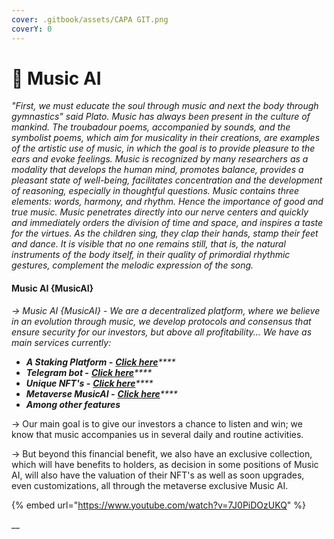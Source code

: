 ```yaml
---
cover: .gitbook/assets/CAPA GIT.png
coverY: 0
---
```


# 🎵 Music AI

_"First, we must educate the soul through music and next the body through gymnastics" said Plato. Music has always been present in the culture of mankind. The troubadour poems, accompanied by sounds, and the symbolist poems, which aim for musicality in their creations, are examples of the artistic use of music, in which the goal is to provide pleasure to the ears and evoke feelings. Music is recognized by many researchers as a modality that develops the human mind, promotes balance, provides a pleasant state of well-being, facilitates concentration and the development of reasoning, especially in thoughtful questions. Music contains three elements: words, harmony, and rhythm. Hence the importance of good and true music. Music penetrates directly into our nerve centers and quickly and immediately orders the division of time and space, and inspires a taste for the virtues. As the children sing, they clap their hands, stamp their feet and dance. It is visible that no one remains still, that is, the natural instruments of the body itself, in their quality of primordial rhythmic gestures, complement the melodic expression of the song._

#### Music AI {MusicAI}&#x20;

_-> Music AI {MusicAI} - We are a decentralized platform, where we believe in an evolution through music, we develop protocols and consensus that ensure security for our investors, but above all profitability... We have as main services currently:_

* _**A Staking Platform -**_ [_**Click here**_](features/staking.md)_****_
* _**Telegram bot -**_ [_**Click here**_](features/artificial-intelligence-ai.md)_****_
* _**Unique NFT's -**_ [_**Click here**_](group-1/nfts-concept.md)_****_
* _**Metaverse MusicAI -**_ [_**Click here**_](features/metaverse.md)_****_
* _**Among other features**_

\-> Our main goal is to give our investors a chance to listen and win; we know that music accompanies us in several daily and routine activities.

\-> But beyond this financial benefit, we also have an exclusive collection, which will have benefits to holders, as decision in some positions of Music AI, will also have the valuation of their NFT's as well as soon upgrades, even customizations, all through the metaverse exclusive Music AI.

{% embed url="https://www.youtube.com/watch?v=7J0PiDOzUKQ" %}

__
